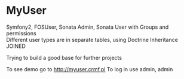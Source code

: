 MyUser
======

Symfony2, FOSUser, Sonata Admin, Sonata User with Groups and permissions<br/>
Different user types are in separate tables, using Doctrine Inheritance JOINED

Trying to build a good base for further projects

To see demo go to http://myuser.crmf.pl
To log in use admin, admin
